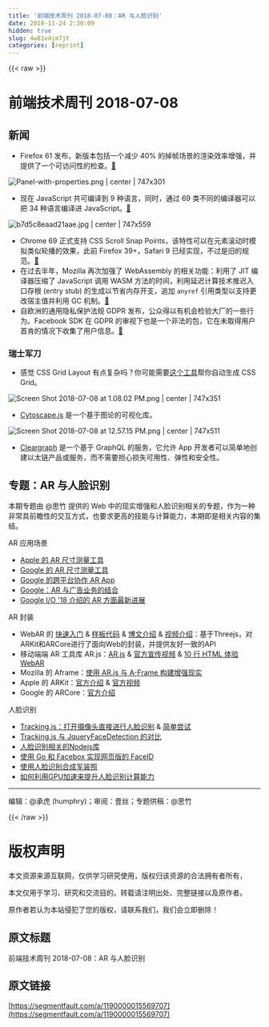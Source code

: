 ```yaml
---
title: '前端技术周刊 2018-07-08：AR 与人脸识别' 
date: 2018-11-24 2:30:09
hidden: true
slug: 4w81v4im7jt
categories: [reprint]
---
```


{{< raw >}}
<h1 id="articleHeader0">&#x524D;&#x7AEF;&#x6280;&#x672F;&#x5468;&#x520A; 2018-07-08</h1><h2 id="articleHeader1">&#x65B0;&#x95FB;</h2><ul><li>Firefox 61 &#x53D1;&#x5E03;&#xFF0C;&#x65B0;&#x7248;&#x672C;&#x5305;&#x62EC;&#x4E00;&#x4E2A;&#x51CF;&#x5C11; 40% &#x7684;&#x6389;&#x5E27;&#x573A;&#x666F;&#x7684;&#x6E32;&#x67D3;&#x6548;&#x7387;&#x589E;&#x5F3A;&#xFF0C;&#x5E76;&#x63D0;&#x4F9B;&#x4E86;&#x4E00;&#x4E2A;&#x53EF;&#x8BBF;&#x95EE;&#x6027;&#x7684;&#x68C0;&#x67E5;&#x3002;<a href="https://hacks.mozilla.org/2018/06/firefox-61-quantum-of-solstice/" rel="nofollow noreferrer" target="_blank">&#x1F517;</a></li></ul><p><span class="img-wrap"><img data-src="/img/remote/1460000015569710?w=3360&amp;h=1356" src="https://static.alili.tech/img/remote/1460000015569710?w=3360&amp;h=1356" alt="Panel-with-properties.png | center | 747x301" title="Panel-with-properties.png | center | 747x301" style="cursor:pointer;display:inline"></span></p><ul><li>&#x73B0;&#x5728; JavaScript &#x5171;&#x53EF;&#x7F16;&#x8BD1;&#x5230; 9 &#x79CD;&#x8BED;&#x8A00;&#xFF0C;&#x540C;&#x65F6;&#xFF0C;&#x901A;&#x8FC7; 69 &#x7C7B;&#x4E0D;&#x540C;&#x7684;&#x7F16;&#x8BD1;&#x5668;&#x53EF;&#x4EE5;&#x628A; 34 &#x79CD;&#x8BED;&#x8A00;&#x7F16;&#x8BD1;&#x8FDB; JavaScript&#x3002;<a href="https://akr.am/languages/" rel="nofollow noreferrer" target="_blank">&#x1F517;</a></li></ul><p><span class="img-wrap"><img data-src="/img/remote/1460000015569711" src="https://static.alili.tech/img/remote/1460000015569711" alt="b7d5c8eaad21aae.jpg | center | 747x559" title="b7d5c8eaad21aae.jpg | center | 747x559" style="cursor:pointer;display:inline"></span></p><ul><li>Chrome 69 &#x6B63;&#x5F0F;&#x652F;&#x6301; CSS Scroll Snap Points&#xFF0C;&#x8BE5;&#x7279;&#x6027;&#x53EF;&#x4EE5;&#x5728;&#x5143;&#x7D20;&#x6EDA;&#x52A8;&#x65F6;&#x6A21;&#x62DF;&#x7C7B;&#x4F3C;&#x8F6E;&#x64AD;&#x7684;&#x6548;&#x679C;&#xFF0C;&#x6B64;&#x524D; Firefox 39+&#xFF0C;Safari 9 &#x5DF2;&#x7ECF;&#x5B9E;&#x73B0;&#xFF0C;&#x4E0D;&#x8FC7;&#x662F;&#x65E7;&#x7684;&#x89C4;&#x8303;&#x3002;<a href="https://www.chromestatus.com/feature/5721832506261504" rel="nofollow noreferrer" target="_blank">&#x1F517;</a></li><li>&#x5728;&#x8FC7;&#x53BB;&#x534A;&#x5E74;&#xFF0C;Mozilla &#x518D;&#x6B21;&#x52A0;&#x5F3A;&#x4E86; WebAssembly &#x7684;&#x76F8;&#x5173;&#x529F;&#x80FD;&#xFF1A;&#x5229;&#x7528;&#x4E86; JIT &#x7F16;&#x8BD1;&#x5668;&#x538B;&#x7F29;&#x4E86; JavaScript &#x8C03;&#x7528; WASM &#x65B9;&#x6CD5;&#x7684;&#x65F6;&#x95F4;&#xFF0C;&#x5229;&#x7528;&#x5EF6;&#x8FDF;&#x8BA1;&#x7B97;&#x6280;&#x672F;&#x63A8;&#x8FDF;&#x5165;&#x53E3;&#x5B58;&#x6839; (entry stub) &#x7684;&#x751F;&#x6210;&#x4EE5;&#x8282;&#x7701;&#x5185;&#x5B58;&#x5F00;&#x652F;&#xFF0C;&#x8FFD;&#x52A0; <code>anyref</code> &#x5F15;&#x7528;&#x7C7B;&#x578B;&#x4EE5;&#x652F;&#x6301;&#x66F4;&#x6539;&#x5BBF;&#x4E3B;&#x503C;&#x5E76;&#x5229;&#x7528; GC &#x673A;&#x5236;&#x3002;<a href="https://blog.benj.me/2018/07/04/mozilla-2018-faster-calls-and-anyref/" rel="nofollow noreferrer" target="_blank">&#x1F517;</a></li><li>&#x81EA;&#x6B27;&#x6D32;&#x7684;&#x901A;&#x7528;&#x9690;&#x79C1;&#x4FDD;&#x62A4;&#x6CD5;&#x89C4; GDPR &#x53D1;&#x5E03;&#xFF0C;&#x516C;&#x4F17;&#x5F97;&#x4EE5;&#x6709;&#x673A;&#x4F1A;&#x68C0;&#x9A8C;&#x5927;&#x5382;&#x7684;&#x4E00;&#x4E9B;&#x884C;&#x4E3A;&#x3002;Facebook SDK &#x5728; GDPR &#x7684;&#x5BA1;&#x89C6;&#x4E0B;&#x4E5F;&#x662F;&#x4E00;&#x4E2A;&#x975E;&#x6CD5;&#x7684;&#x5305;&#xFF0C;&#x5B83;&#x5728;&#x672A;&#x53D6;&#x5F97;&#x7528;&#x6237;&#x9996;&#x80AF;&#x7684;&#x60C5;&#x51B5;&#x4E0B;&#x6536;&#x96C6;&#x4E86;&#x7528;&#x6237;&#x4FE1;&#x606F;&#x3002;<a href="https://markssoftware.com/2018/06/23/facebook-javascript-sdk-is-often-illegal/" rel="nofollow noreferrer" target="_blank">&#x1F517;</a></li></ul><h3 id="articleHeader2">&#x745E;&#x58EB;&#x519B;&#x5200;</h3><ul><li>&#x611F;&#x89C9; CSS Grid Layout &#x6709;&#x70B9;&#x590D;&#x6742;&#x5417;&#xFF1F;&#x4F60;&#x53EF;&#x80FD;&#x9700;&#x8981;<a href="https://www.layoutit.com/grid" rel="nofollow noreferrer" target="_blank">&#x8FD9;&#x4E2A;&#x5DE5;&#x5177;</a>&#x5E2E;&#x4F60;&#x81EA;&#x52A8;&#x751F;&#x6210; CSS Grid&#x3002;</li></ul><p><span class="img-wrap"><img data-src="/img/remote/1460000015569712" src="https://static.alili.tech/img/remote/1460000015569712" alt="Screen Shot 2018-07-08 at 1.08.02 PM.png | center | 747x351" title="Screen Shot 2018-07-08 at 1.08.02 PM.png | center | 747x351" style="cursor:pointer;display:inline"></span></p><ul><li><a href="https://github.com/cytoscape/cytoscape.js" rel="nofollow noreferrer" target="_blank">Cytoscape.js</a> &#x662F;&#x4E00;&#x4E2A;&#x57FA;&#x4E8E;&#x56FE;&#x8BBA;&#x7684;&#x53EF;&#x89C6;&#x5316;&#x5E93;&#x3002;</li></ul><p><span class="img-wrap"><img data-src="/img/remote/1460000015569713" src="https://static.alili.tech/img/remote/1460000015569713" alt="Screen Shot 2018-07-08 at 12.57.15 PM.png | center | 747x511" title="Screen Shot 2018-07-08 at 12.57.15 PM.png | center | 747x511" style="cursor:pointer"></span></p><ul><li><a href="https://github.com/dsys/cleargraph" rel="nofollow noreferrer" target="_blank">Cleargraph</a> &#x662F;&#x4E00;&#x4E2A;&#x57FA;&#x4E8E; GraphQL &#x7684;&#x670D;&#x52A1;&#xFF0C;&#x5B83;&#x5141;&#x8BB8; App &#x5F00;&#x53D1;&#x8005;&#x53EF;&#x4EE5;&#x7B80;&#x5355;&#x5730;&#x521B;&#x5EFA;&#x4EE5;&#x592A;&#x94FE;&#x4EA7;&#x54C1;&#x6216;&#x670D;&#x52A1;&#xFF0C;&#x800C;&#x4E0D;&#x9700;&#x8981;&#x62C5;&#x5FC3;&#x635F;&#x5931;&#x53EF;&#x7528;&#x6027;&#x3001;&#x5F39;&#x6027;&#x548C;&#x5B89;&#x5168;&#x6027;&#x3002;</li></ul><h2 id="articleHeader3">&#x4E13;&#x9898;&#xFF1A;AR &#x4E0E;&#x4EBA;&#x8138;&#x8BC6;&#x522B;</h2><p>&#x672C;&#x671F;&#x4E13;&#x9898;&#x7531; @&#x601D;&#x7AF9; &#x63D0;&#x4F9B;&#x7684; Web &#x4E2D;&#x7684;&#x73B0;&#x5B9E;&#x589E;&#x5F3A;&#x548C;&#x4EBA;&#x8138;&#x8BC6;&#x522B;&#x76F8;&#x5173;&#x7684;&#x4E13;&#x9898;&#xFF0C;&#x4F5C;&#x4E3A;&#x4E00;&#x79CD;&#x975E;&#x5E38;&#x5177;&#x524D;&#x77BB;&#x6027;&#x7684;&#x4EA4;&#x4E92;&#x65B9;&#x5F0F;&#xFF0C;&#x4E5F;&#x8981;&#x6C42;&#x66F4;&#x9AD8;&#x7684;&#x6280;&#x80FD;&#x4E0E;&#x8BA1;&#x7B97;&#x80FD;&#x529B;&#xFF0C;&#x672C;&#x671F;&#x5373;&#x662F;&#x76F8;&#x5173;&#x5185;&#x5BB9;&#x7684;&#x96C6;&#x7ED3;&#x3002;</p><p>AR &#x5E94;&#x7528;&#x573A;&#x666F;</p><ul><li><a href="https://thenextweb.com/apple/2018/06/04/apples-new-measure-app-is-like-an-ar-ruler-for-your-iphone/" rel="nofollow noreferrer" target="_blank">Apple &#x7684; AR &#x5C3A;&#x5BF8;&#x6D4B;&#x91CF;&#x5DE5;&#x5177;</a></li><li><a href="https://thenextweb.com/insider/2018/06/22/googles-ar-measurement-app-is-coming-to-an-android-phone-near-you/" rel="nofollow noreferrer" target="_blank">Google &#x7684; AR &#x5C3A;&#x5BF8;&#x6D4B;&#x91CF;&#x5DE5;&#x5177;</a></li><li><a href="https://blog.google/products/google-vr/just-line-first-cross-platform-collaborative-ar-app-doodling/" rel="nofollow noreferrer" target="_blank">Google &#x7684;&#x8DE8;&#x5E73;&#x53F0;&#x534F;&#x4F5C; AR App</a></li><li><a href="https://blog.google/products/arcore/augmented-reality-new-creative-canvas-brands/" rel="nofollow noreferrer" target="_blank">Google&#xFF1A;AR &#x4E0E;&#x5E7F;&#x544A;&#x4E1A;&#x52A1;&#x7684;&#x7ED3;&#x5408;</a></li><li><a href="https://www.youtube.com/watch?v=MeZcQguH124" rel="nofollow noreferrer" target="_blank">Google I/O &apos;18 &#x4ECB;&#x7ECD;&#x7684; AR &#x65B9;&#x9762;&#x6700;&#x65B0;&#x8FDB;&#x5C55;</a></li></ul><p>AR &#x5C01;&#x88C5;</p><ul><li>WebAR &#x7684; <a href="https://developers.google.com/ar/develop/web/quickstart" rel="nofollow noreferrer" target="_blank">&#x5FEB;&#x901F;&#x5165;&#x95E8;</a> &amp; <a href="https://github.com/google-ar/three.ar.js/blob/master/examples/boilerplate.html" rel="nofollow noreferrer" target="_blank">&#x6837;&#x677F;&#x4EE3;&#x7801;</a> &amp; <a href="https://blog.google/products/google-ar-vr/augmented-reality-web-everyone/" rel="nofollow noreferrer" target="_blank">&#x535A;&#x6587;&#x4ECB;&#x7ECD;</a> &amp; <a href="https://www.youtube.com/watch?v=NBrM7YVznzk" rel="nofollow noreferrer" target="_blank">&#x89C6;&#x9891;&#x4ECB;&#x7ECD;</a>&#xFF1A;&#x57FA;&#x4E8E;Threejs&#xFF0C;&#x5BF9;ARKit&#x548C;ARCore&#x8FDB;&#x884C;&#x4E86;&#x9762;&#x5411;Web&#x7684;&#x5C01;&#x88C5;&#xFF0C;&#x5E76;&#x63D0;&#x4F9B;&#x53CB;&#x597D;&#x4E00;&#x81F4;&#x7684;API</li><li>&#x79FB;&#x52A8;&#x7AEF;&#x7AEF; AR &#x5DE5;&#x5177;&#x5E93; AR.js&#xFF1A;<a href="https://github.com/jeromeetienne/AR.js" rel="nofollow noreferrer" target="_blank">AR.js</a>&#xA0;&amp; <a href="https://www.youtube.com/watch?v=0MtvjFg7tik&amp;feature=youtu.be" rel="nofollow noreferrer" target="_blank">&#x5B98;&#x65B9;&#x5BA3;&#x4F20;&#x89C6;&#x9891;</a> &amp; <a href="https://medium.com/arjs/augmented-reality-in-10-lines-of-html-4e193ea9fdbf" rel="nofollow noreferrer" target="_blank">10 &#x884C; HTML &#x4F53;&#x9A8C; WebAR</a></li><li>Mozilla &#x7684; Aframe&#xFF1A;<a href="https://aframe.io/blog/arjs/" rel="nofollow noreferrer" target="_blank">&#x4F7F;&#x7528; AR.js &#x4E0E; A-Frame &#x6784;&#x5EFA;&#x589E;&#x5F3A;&#x73B0;&#x5B9E;</a></li><li>Apple &#x7684; ARKit&#xFF1A;<a href="https://developer.apple.com/documentation/arkit/understanding_world_tracking_in_arkit" rel="nofollow noreferrer" target="_blank">&#x5B98;&#x65B9;&#x4ECB;&#x7ECD;</a> &amp; <a href="https://developer.apple.com/videos/play/wwdc2017/602/" rel="nofollow noreferrer" target="_blank">&#x5B98;&#x65B9;&#x89C6;&#x9891;</a></li><li>Google &#x7684; ARCore&#xFF1A;<a href="https://developers.google.com/ar/discover/concepts" rel="nofollow noreferrer" target="_blank">&#x5B98;&#x65B9;&#x4ECB;&#x7ECD;</a></li></ul><p>&#x4EBA;&#x8138;&#x8BC6;&#x522B;</p><ul><li><a href="https://trackingjs.com/examples/face_camera.html" rel="nofollow noreferrer" target="_blank">Tracking.js&#xFF1A;&#x6253;&#x5F00;&#x6444;&#x50CF;&#x5934;&#x76F4;&#x63A5;&#x8FDB;&#x884C;&#x4EBA;&#x8138;&#x8BC6;&#x522B;</a>&#xA0;&amp; <a href="http://www.jq22.com/jquery-info16236" rel="nofollow noreferrer" target="_blank">&#x7B80;&#x5355;&#x5C1D;&#x8BD5;</a></li><li><a href="https://www.cnblogs.com/cgy96/p/6149349.html" rel="nofollow noreferrer" target="_blank">Tracking.js &#x4E0E; JqueryFaceDetection &#x7684;&#x5BF9;&#x6BD4;</a></li><li><a href="https://medium.com/@muehler.v/node-js-face-recognition-js-simple-and-robust-face-recognition-using-deep-learning-ea5ba8e852" rel="nofollow noreferrer" target="_blank">&#x4EBA;&#x8138;&#x8BC6;&#x522B;&#x76F8;&#x5173;&#x7684;Nodejs&#x5E93;</a></li><li><a href="https://blog.machinebox.io/introducing-web-face-id-how-to-use-html5-go-and-facebox-to-verify-your-face-b75cf2aee5e8" rel="nofollow noreferrer" target="_blank">&#x4F7F;&#x7528; Go &#x548C; Facebox &#x5B9E;&#x73B0;&#x7F51;&#x9875;&#x7248;&#x7684; FaceID</a></li><li><a href="https://refined-x.com/projects/codes/tracking.html" rel="nofollow noreferrer" target="_blank">&#x4F7F;&#x7528;&#x4EBA;&#x8138;&#x8BC6;&#x522B;&#x5408;&#x6210;&#x519B;&#x88C5;&#x7167;</a></li><li><a href="https://mp.weixin.qq.com/s/VUw1c9fv3gWlHpRuIh9PaA" rel="nofollow noreferrer" target="_blank">&#x5982;&#x4F55;&#x5229;&#x7528;GPU&#x52A0;&#x901F;&#x6765;&#x63D0;&#x5347;&#x4EBA;&#x8138;&#x8BC6;&#x522B;&#x8BA1;&#x7B97;&#x80FD;&#x529B;</a></li></ul><hr><p>&#x7F16;&#x8F91;&#xFF1A;@&#x627F;&#x864E; (humphry)&#xFF1B;&#x5BA1;&#x9605;&#xFF1A;&#x58F9;&#x4E1D;&#xFF1B;&#x4E13;&#x9898;&#x4F9B;&#x7A3F;&#xFF1A;@&#x601D;&#x7AF9;</p>
{{< /raw >}}

# 版权声明
本文资源来源互联网，仅供学习研究使用，版权归该资源的合法拥有者所有，

本文仅用于学习、研究和交流目的。转载请注明出处、完整链接以及原作者。

原作者若认为本站侵犯了您的版权，请联系我们，我们会立即删除！

## 原文标题
前端技术周刊 2018-07-08：AR 与人脸识别

## 原文链接
[https://segmentfault.com/a/1190000015569707](https://segmentfault.com/a/1190000015569707)

